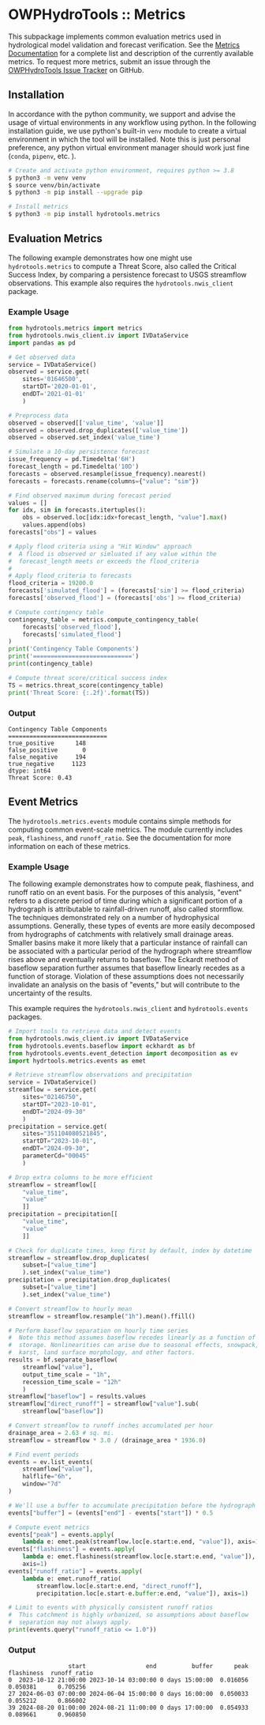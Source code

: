 # OWPHydroTools :: Metrics

This subpackage implements common evaluation metrics used in hydrological model validation and forecast verification. See the [Metrics Documentation](https://noaa-owp.github.io/hydrotools/hydrotools.metrics.html) for a complete list and description of the currently available metrics. To request more metrics, submit an issue through the [OWPHydroTools Issue Tracker](https://github.com/NOAA-OWP/hydrotools/issues) on GitHub.

## Installation

In accordance with the python community, we support and advise the usage of virtual
environments in any workflow using python. In the following installation guide, we
use python's built-in `venv` module to create a virtual environment in which the
tool will be installed. Note this is just personal preference, any python virtual
environment manager should work just fine (`conda`, `pipenv`, etc. ).

```bash
# Create and activate python environment, requires python >= 3.8
$ python3 -m venv venv
$ source venv/bin/activate
$ python3 -m pip install --upgrade pip

# Install metrics
$ python3 -m pip install hydrotools.metrics
```

## Evaluation Metrics

The following example demonstrates how one might use `hydrotools.metrics` to compute a Threat Score, also called the Critical Success Index, by comparing a persistence forecast to USGS streamflow observations. This example also requires the `hydrotools.nwis_client` package.

### Example Usage
```python
from hydrotools.metrics import metrics
from hydrotools.nwis_client.iv import IVDataService
import pandas as pd

# Get observed data
service = IVDataService()
observed = service.get(
    sites='01646500',
    startDT='2020-01-01',
    endDT='2021-01-01'
    )

# Preprocess data
observed = observed[['value_time', 'value']]
observed = observed.drop_duplicates(['value_time'])
observed = observed.set_index('value_time')

# Simulate a 10-day persistence forecast
issue_frequency = pd.Timedelta('6H')
forecast_length = pd.Timedelta('10D')
forecasts = observed.resample(issue_frequency).nearest()
forecasts = forecasts.rename(columns={"value": "sim"})

# Find observed maximum during forecast period
values = []
for idx, sim in forecasts.itertuples():
    obs = observed.loc[idx:idx+forecast_length, "value"].max()
    values.append(obs)
forecasts["obs"] = values

# Apply flood criteria using a "Hit Window" approach
#  A flood is observed or simluated if any value within the
#  forecast_length meets or exceeds the flood_criteria
# 
# Apply flood_criteria to forecasts
flood_criteria = 19200.0
forecasts['simulated_flood'] = (forecasts['sim'] >= flood_criteria)
forecasts['observed_flood'] = (forecasts['obs'] >= flood_criteria)

# Compute contingency table
contingency_table = metrics.compute_contingency_table(
    forecasts['observed_flood'],
    forecasts['simulated_flood']
)
print('Contingency Table Components')
print('============================')
print(contingency_table)

# Compute threat score/critical success index
TS = metrics.threat_score(contingency_table)
print('Threat Score: {:.2f}'.format(TS))
```

### Output
```console
Contingency Table Components
============================
true_positive      148
false_positive       0
false_negative     194
true_negative     1123
dtype: int64
Threat Score: 0.43
```

## Event Metrics

The `hydrotools.metrics.events` module contains simple methods for computing common event-scale metrics. The module currently includes `peak`, `flashiness`, and `runoff_ratio`. See the documentation for more information on each of these metrics.

### Example Usage

The following example demonstrates how to compute peak, flashiness, and runoff ratio on an event basis. For the purposes of this analysis, "event" refers to a discrete period of time during which a significant portion of a hydrograph is attributable to rainfall-driven runoff, also called stormflow. The techniques demonstrated rely on a number of hydrophysical assumptions. Generally, these types of events are more easily decomposed from hydrographs of catchments with relatively small drainage areas. Smaller basins make it more likely that a particular instance of rainfall can be associated with a particular period of the hydrograph where streamflow rises above and eventually returns to baseflow. The Eckardt method of baseflow separation further assumes that baseflow linearly recedes as a function of storage. Violation of these assumptions does not necessarily invalidate an analysis on the basis of "events," but will contribute to the uncertainty of the results.

This example requires the `hydrotools.nwis_client` and `hydrotools.events` packages.

```python
# Import tools to retrieve data and detect events
from hydrotools.nwis_client.iv import IVDataService
from hydrotools.events.baseflow import eckhardt as bf
from hydrotools.events.event_detection import decomposition as ev
import hydrtools.metrics.events as emet

# Retrieve streamflow observations and precipitation
service = IVDataService()
streamflow = service.get(
    sites="02146750",
    startDT="2023-10-01",
    endDT="2024-09-30"
    )
precipitation = service.get(
    sites="351104080521845",
    startDT="2023-10-01",
    endDT="2024-09-30",
    parameterCd="00045"
    )

# Drop extra columns to be more efficient
streamflow = streamflow[[
    "value_time", 
    "value"
    ]]
precipitation = precipitation[[
    "value_time", 
    "value"
    ]]

# Check for duplicate times, keep first by default, index by datetime
streamflow = streamflow.drop_duplicates(
    subset=["value_time"]
    ).set_index("value_time")
precipitation = precipitation.drop_duplicates(
    subset=["value_time"]
    ).set_index("value_time")

# Convert streamflow to hourly mean
streamflow = streamflow.resample("1h").mean().ffill()

# Perform baseflow separation on hourly time series
#  Note this method assumes baseflow recedes linearly as a function of
#  storage. Nonlinearities can arise due to seasonal effects, snowpack,
#  karst, land surface morphology, and other factors.
results = bf.separate_baseflow(
    streamflow["value"],
    output_time_scale = "1h",
    recession_time_scale = "12h"
    )
streamflow["baseflow"] = results.values
streamflow["direct_runoff"] = streamflow["value"].sub(
    streamflow["baseflow"])

# Convert streamflow to runoff inches accumulated per hour
drainage_area = 2.63 # sq. mi.
streamflow = streamflow * 3.0 / (drainage_area * 1936.0)

# Find event periods
events = ev.list_events(
    streamflow["value"],
    halflife="6h",
    window="7d"
)

# We'll use a buffer to accumulate precipitation before the hydrograph rise
events["buffer"] = (events["end"] - events["start"]) * 0.5

# Compute event metrics
events["peak"] = events.apply(
    lambda e: emet.peak(streamflow.loc[e.start:e.end, "value"]), axis=1)
events["flashiness"] = events.apply(
    lambda e: emet.flashiness(streamflow.loc[e.start:e.end, "value"]),
    axis=1)
events["runoff_ratio"] = events.apply(
    lambda e: emet.runoff_ratio(
        streamflow.loc[e.start:e.end, "direct_runoff"],
        precipitation.loc[e.start-e.buffer:e.end, "value"]), axis=1)

# Limit to events with physically consistent runoff ratios
#  This catchment is highly urbanized, so assumptions about baseflow
#  separation may not always apply.
print(events.query("runoff_ratio <= 1.0"))
```

### Output

```console
                 start                 end          buffer      peak  flashiness  runoff_ratio
0  2023-10-12 21:00:00 2023-10-14 03:00:00 0 days 15:00:00  0.016056    0.050381      0.705256
27 2024-06-03 07:00:00 2024-06-04 15:00:00 0 days 16:00:00  0.050033    0.055212      0.866002
39 2024-08-20 01:00:00 2024-08-21 11:00:00 0 days 17:00:00  0.054933    0.089661      0.960850
```
